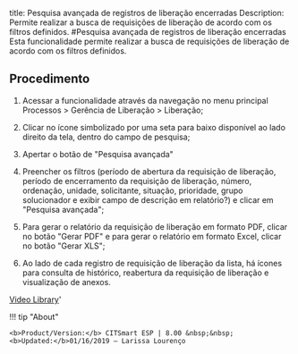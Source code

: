 title: Pesquisa avançada de registros de liberação encerradas
Description: Permite realizar a busca de requisições de liberação de acordo com os filtros definidos. 
#Pesquisa avançada de registros de liberação encerradas
Esta funcionalidade permite realizar a busca de requisições de liberação de acordo com os filtros definidos.

Procedimento
----------------

1.  Acessar a funcionalidade através da navegação no menu principal Processos \>
    Gerência de Liberação \> Liberação;

2.  Clicar no ícone simbolizado por uma seta para baixo disponível ao lado
    direito da tela, dentro do campo de pesquisa;

3.  Apertar o botão de "Pesquisa avançada"

4.  Preencher os filtros (período de abertura da requisição de liberação,
    período de encerramento da requisição de liberação, número, ordenação,
    unidade, solicitante, situação, prioridade, grupo solucionador e exibir
    campo de descrição em relatório?) e clicar em "Pesquisa avançada";

5.  Para gerar o relatório da requisição de liberação em formato PDF, clicar no
    botão "Gerar PDF" e para gerar o relatório em formato Excel, clicar no botão
    "Gerar XLS";

6.  Ao lado de cada registro de requisição de liberação da lista, há ícones para
    consulta de histórico, reabertura da requisição de liberação e visualização
    de anexos.

<i class='fa fa-youtube-play  fa-2x' style='color:#97ce17;vertical-align: middle;'> </i> [Video Library](https://www.youtube.com/playlist?list=PLB5qK2uzf2RPc9F3kW8T8Mw2rtMylBEWC)'

!!! tip "About"

    <b>Product/Version:</b> CITSmart ESP | 8.00 &nbsp;&nbsp;
    <b>Updated:</b>01/16/2019 – Larissa Lourenço

